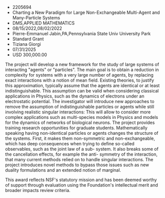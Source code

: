 
* 2205694
* Charting a New Paradigm for Large Non-Exchangeable Multi-Agent and Many-Particle Systems
* DMS,APPLIED MATHEMATICS
* 08/15/2022,08/02/2022
* Pierre-Emmanuel Jabin,PA,Pennsylvania State Univ University Park
* Standard Grant
* Tiziana Giorgi
* 07/31/2025
* USD 300,000.00

The project will develop a new framework for the study of large systems of
interacting "agents" or "particles". The main goal is to obtain a reduction in
complexity for systems with a very large number of agents, by replacing exact
interactions with a notion of mean field. Existing theories, to justify this
approximation, typically assume that the agents are identical or at least
indistinguishable. This assumption can be valid when considering classical
applications in Physics, such as the dynamics of electrons under an
electrostatic potential. The investigator will introduce new approaches to
remove the assumption of indistinguishable particles or agents while still
involving realistic singular interactions: This will allow to consider more
complex applications such as multi-species models in Physics and models for the
dynamics of networks of biological neurons. The project provides training
research opportunities for graduate students. Mathematically speaking having
non-identical particles or agents changes the structure of the systems. First,
it makes them non-symmetric and non-exchangeable, which has deep consequences
when trying to define so-called observables, such as the joint law of a sub-
system. It also breaks some of the cancellation effects, for example the anti-
symmetry of the interaction, that many current methods relied on to handle
singular interactions. The project introduces novel methods to bypass those
issues such as new duality formulations and an extended notion of marginal.

This award reflects NSF's statutory mission and has been deemed worthy of
support through evaluation using the Foundation's intellectual merit and broader
impacts review criteria.

